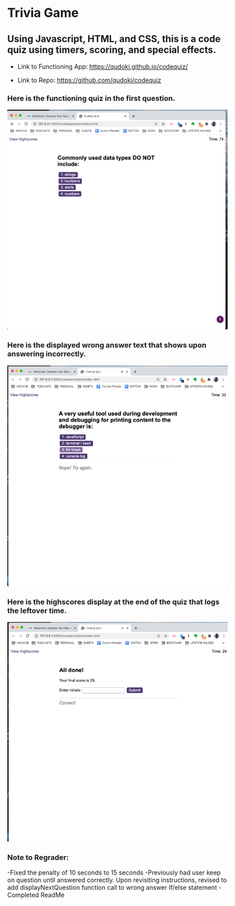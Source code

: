 # Trivia Game

## Using Javascript, HTML, and CSS, this is a code quiz using timers, scoring, and special effects.


* Link to Functioning App: https://qudoki.github.io/codequiz/

* Link to Repo: https://github.com/qudoki/codequiz


### Here is the functioning quiz in the first question.
![Screenshot](docs/assets/screenshots/start.png)

### Here is the displayed wrong answer text that shows upon answering incorrectly.
![Screenshot](docs/assets/screenshots/wronganswer.png)

### Here is the highscores display at the end of the quiz that logs the leftover time.
![Screenshot](docs/assets/screenshots/scoring.png)

### Note to Regrader:
-Fixed the penalty of 10 seconds to 15 seconds
-Previously had user keep on question until answered correctly. Upon revisiting instructions, revised to add displayNextQuestion function call to wrong answer if/else statement
-Completed ReadMe